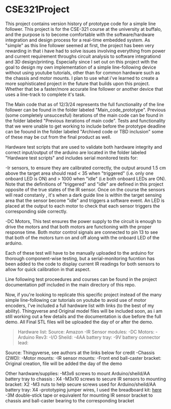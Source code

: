 # CSE321Project
This project contains version history of prototype code for a simple line follower. This project is for the CSE-321 course at the university at buffalo, and the purpose is to become comfortable with the software/hardware integration and design process for a real-time embedded system. As "simple" as this line follower seemed at first, the project has been very rewarding in that i have had to solve issues involving everything from power and current requirement throughs circuit analysis to software integrationd and 3D design/printing. Especially since I set out on this project with the goal to design my own implementation of a simple line-following device without using youtube tutorials, other than for common hardware such as the chassis and motor mounts. I plan to use what i've learned to create a more sophisticated project in the future that builds upon this project. Whether that be a faster/more accurate line follower or another device that uses a line-track to complete it's task. 

The Main code that as of 12/3/24 represents the full functionality of the line follower can be found in the folder labeled "Main_code_prototype". Previous (some completely unsuccesful) iterations of the main code can be found in the folder labeled "Previous iterations of main code". Tests and functionality that we were unable to get working to include before the prototype deadline can be foound in the folder labeled "Archived code or TBD inclusion" some of these may be cut from the final product as well.

Hardware test scripts that are used to validate both hardware integrity and correct input/output of the arduino are located in the folder labeled "Hardware test scripts" and includes serial monitored tests for:

-Ir sensors, to ensure they are calibrated correctly, the output around 1.5 cm above the target area should read < 35 when "triggered" (i.e. only one onboard LED is ON) and > 1000 when "idle" (i.e both onboard LEDs are ON). Note that the definitions of "triggered" and "idle" are defined in this project opposite of the true states of the IR sensor. Once on the course the sensors will read constanly , it's when a dark guide line is within the target sensing area that the sensor become "idle" and triggers a software event. An LED is placed at the output to each motor to check that each sensor triggers the corresponding side correctly.

-DC Motors, This test ensures the power supply to the circuit is enough to drive the motors and that both motors are functioning with the proper response time. Both motor control signals are connected to pin 13 to see that both of the motors turn on and off along with the onboard LED of the arduino.

Each of these test will have to be manually uploaded to the arduino for thorough component-wise testing, but a serial-monitoring fucntion has been added to the code to display current IR readings for both sensors to allow for quick calibration in that aspect.

Line following test proceedures and courses can be found in the project documentation pdf included in the main directory of this repo.

Now, if you're looking to replicate this specific project instead of the many simple line-following car tutorials on youtube to avoid use of motor encoders, I've included a full hardware list with links (to the best of my ability). Thingyverse and Original model files will be included soon, as i am still working out a few details and the documentation is due before the full demo. All Final STL files will be uploaded the day of or after the demo. 

>Hardware list:
  Source: Amazon
  -IR Sensor modules: 
  -DC Motors:
  -Arduino Rev3:
  -I/O Sheild:
  -4AA battery tray:
  -9V battery connector lead: 

  Source: Thingyverse, see authors at the links below for credit
  -Chassis (2WD):
  -Motor mounts:
  -IR sensor mounts:
  -Front end ball-caster bracket: Original creation, file will be added the day of the demo
  
  Other hardware/supplies:
  -M3x6 screws to mount Arduino/sheild/AA battery tray to chassis : X4
  -M3x10 screws to secure IR sensors to mounting bracket: X2
  -M3 nuts to help secure screws used for Arduino/sheild/AA battery tray: X4
  -prototyping jumper wires, I used the breadboard kit: [here](https://www.amazon.com/REXQualis-Electronics-tie-Points-Breadboard-Potentiometer/dp/B073ZC68QG/?_encoding=UTF8&pd_rd_w=G6JPY&content-id=amzn1.sym.25176ef5-509a-4446-bbde-9770a3f18b65%3Aamzn1.symc.abfa8731-fff2-4177-9d31-bf48857c2263&pf_rd_p=25176ef5-509a-4446-bbde-9770a3f18b65&pf_rd_r=JCBE5JS2649CFVPX5W84&pd_rd_wg=CFJf9&pd_rd_r=e47e82da-9283-4612-bf92-5b61a42f9e04&ref_=pd_hp_d_btf_ci_mcx_mr_ca_id_hp_d)
  -3M double-stick tape or equivalent for mounting IR sensor bracket to chassis and ball-caster bearing to the corresponding bracket 
